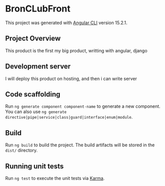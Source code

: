 # BronCLubFront

This project was generated with [Angular CLI](https://github.com/angular/angular-cli) version 15.2.1.

## Project Overview
This product is the first my big product, writting with angular, django

## Development server

I will deploy this product on hosting, and then i can write server

## Code scaffolding

Run `ng generate component component-name` to generate a new component. You can also use `ng generate directive|pipe|service|class|guard|interface|enum|module`.

## Build

Run `ng build` to build the project. The build artifacts will be stored in the `dist/` directory.

## Running unit tests

Run `ng test` to execute the unit tests via [Karma](https://karma-runner.github.io).

